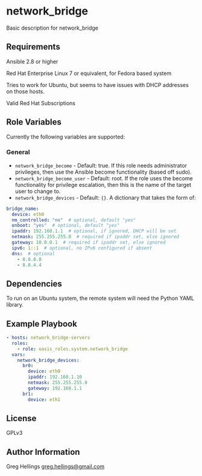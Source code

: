 network\_bridge
===========

Basic description for network\_bridge

Requirements
------------

Ansible 2.8 or higher

Red Hat Enterprise Linux 7 or equivalent, for Fedora based
system

Tries to work for Ubuntu, but seems to have issues with DHCP addresses
on those hosts.

Valid Red Hat Subscriptions

Role Variables
--------------

Currently the following variables are supported:

### General

* `network_bridge_become` - Default: true. If this role needs administrator
  privileges, then use the Ansible become functionality (based off sudo).
* `network_bridge_become_user` - Default: root. If the role uses the become
  functionality for privilege escalation, then this is the name of the target
  user to change to.
* `network_bridge_devices` - Default: `{}`. A dictionary that takes the form
of:
```yaml
bridge_name:
  device: eth0
  nm_controlled: "no"  # optional, default "yes"
  onboot: "yes"  # optional, default "yes"
  ipaddr: 192.168.1.1  # optional, if ignored, DHCP will be set
  netmask: 255.255.255.0  # required if ipaddr set, else ignored
  gateway: 10.0.0.1  # required if ipaddr set, else ignored
  ipv6: 1::1  # optional, no IPv6 configured if absent
  dns:  # optional
    - 8.8.8.8
    - 8.8.4.4
```

Dependencies
------------

To run on an Ubuntu system, the remote system will need the Python YAML
library.

Example Playbook
----------------

```yaml
- hosts: network_bridge-servers
  roles:
    - role: oasis_roles.system.network_bridge
  vars:
    network_bridge_devices:
      br0:
        device: eth0
        ipaddr: 192.168.1.10
        netmask: 255.255.255.0
        gateway: 192.168.1.1
      br1:
        device: eth1
```

License
-------

GPLv3

Author Information
------------------

Greg Hellings <greg.hellings@gmail.com>
